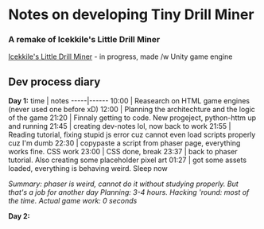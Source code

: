 # Notes on developing Tiny Drill Miner 
### A remake of Icekkile's Little Drill Miner

[Icekkile's Little Drill Miner](https://github.com/Icekkile/LittleDrillMiner) - in progress, made /w Unity game engine


## Dev process diary

**Day 1:**
time | notes
-----|------
10:00 | Reasearch on HTML game engines (never used one before xD)
12:00 | Planning the architechture and the logic of the game
21:20 | Finnaly getting to code. New progeject, python-httm up and running
21:45 | creating dev-notes lol, now back to work
21:55 | Reading tutorial, fixing stupid js error cuz cannot even load scripts properly cuz I'm dumb
22:30 | copypaste a script from phaser page, everything works fine. CSS work
23:00 | CSS done, break
23:37 | back to phaser tutorial. Also creating some placeholder pixel art
01:27 | got some assets loaded, everything is behaving weird. Sleep now

*Summary: phaser is weird, cannot do it without studying properly. But that's a job for another day*
*Planning: 3-4 hours. Hacking 'round: most of the time. Actual game work: 0 seconds*

**Day 2:**